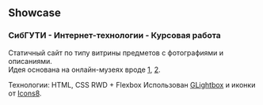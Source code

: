 ## Showcase
### СибГУТИ - Интернет-технологии - Курсовая работа
Статичный сайт по типу витрины предметов с фотографиями и описаниями.  
Идея основана на онлайн-музеях вроде [1](https://izi.travel/ru/c3c8-muzey-tehniki-apple/ru), [2](https://theretroweb.com/).

Технологии: HTML, CSS RWD + Flexbox
Использован [GLightbox](https://github.com/biati-digital/glightbox) и иконки от [Icons8](https://icons8.com/).
